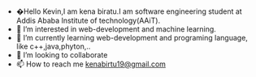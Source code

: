- �Hello Kevin,I am kena biratu.I am software engineering student at Addis Ababa Institute of technology(AAiT).
- 👀 I’m interested in web-development and machine learning.
- 🌱 I’m currently learning web-development and programing language, like c++,java,phyton,.. 
- 💞️ I’m looking to collaborate 
- 📫 How to reach me
   kenabirtu19@gmail.com

<!---
kena124/kena124 is a ✨ special ✨ repository because its `README.md` (this file) appears on your GitHub profile.
You can click the Preview link to take a look at your changes.
--->
